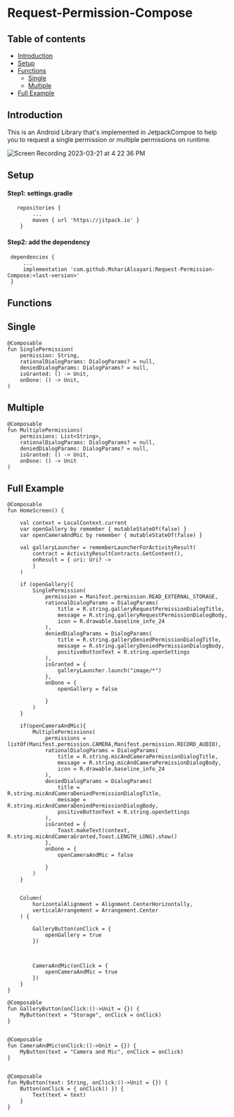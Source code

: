 # Request-Permission-Compose


## Table of contents
- [Introduction](#introduction)
- [Setup](#setup)
- [Functions](#functions)
   - [Single](#single)
   - [Multiple](#multiple)
- [Full Example](#fullExample)

   
## Introduction
This is an Android Library that's implemented in JetpackCompoe to help you to request a single permission or multiple permissions on runtime.

![Screen Recording 2023-03-21 at 4 22 36 PM](https://user-images.githubusercontent.com/32165999/226619726-578e88f5-a822-404b-856c-3044ff3970d2.gif)


## Setup
#### Step1: settings.gradle

```
   repositories {
        ...
        maven { url 'https://jitpack.io' }
    }
```

#### Step2: add the dependency 

```
 dependencies {
     ...
     implementation 'com.github.MshariAlsayari:Request-Permission-Compose:<last-version>'
 }
```

## Functions


## Single

```
@Composable
fun SinglePermission(
    permission: String,
    rationalDialogParams: DialogParams? = null,
    deniedDialogParams: DialogParams? = null,
    isGranted: () -> Unit,
    onDone: () -> Unit,
)
```


## Multiple
```
@Composable
fun MultiplePermissions(
    permissions: List<String>,
    rationalDialogParams: DialogParams? = null,
    deniedDialogParams: DialogParams? = null,
    isGranted: () -> Unit,
    onDone: () -> Unit
)
```


## Full Example

```
@Composable
fun HomeScreen() {

    val context = LocalContext.current
    var openGallery by remember { mutableStateOf(false) }
    var openCameraAndMic by remember { mutableStateOf(false) }

    val galleryLauncher = rememberLauncherForActivityResult(
        contract = ActivityResultContracts.GetContent(),
        onResult = { uri: Uri? ->
        }
    )

    if (openGallery){
        SinglePermission(
            permission = Manifest.permission.READ_EXTERNAL_STORAGE,
            rationalDialogParams = DialogParams(
                title = R.string.galleryRequestPermissionDialogTitle,
                message = R.string.galleryRequestPermissionDialogBody,
                icon = R.drawable.baseline_info_24
            ),
            deniedDialogParams = DialogParams(
                title = R.string.galleryDeniedPermissionDialogTitle,
                message = R.string.galleryDeniedPermissionDialogBody,
                positiveButtonText = R.string.openSettings
            ),
            isGranted = {
                galleryLauncher.launch("image/*")
            },
            onDone = {
                openGallery = false

            }
        )
    }

    if(openCameraAndMic){
        MultiplePermissions(
            permissions = listOf(Manifest.permission.CAMERA,Manifest.permission.RECORD_AUDIO),
            rationalDialogParams = DialogParams(
                title = R.string.micAndCameraPermissionDialogTitle,
                message = R.string.micAndCameraPermissionDialogBody,
                icon = R.drawable.baseline_info_24
            ),
            deniedDialogParams = DialogParams(
                title = R.string.micAndCameraDeniedPermissionDialogTitle,
                message = R.string.micAndCameraDeniedPermissionDialogBody,
                positiveButtonText = R.string.openSettings
            ),
            isGranted = {
                Toast.makeText(context, R.string.micAndCameraGranted,Toast.LENGTH_LONG).show()
            },
            onDone = {
                openCameraAndMic = false

            }
        )
    }


    Column(
        horizontalAlignment = Alignment.CenterHorizontally,
        verticalArrangement = Arrangement.Center
    ) {

        GalleryButton(onClick = {
            openGallery = true
        })



        CameraAndMic(onClick = {
            openCameraAndMic = true
        })
    }
}

@Composable
fun GalleryButton(onClick:()->Unit = {}) {
    MyButton(text = "Storage", onClick = onClick)
}


@Composable
fun CameraAndMic(onClick:()->Unit = {}) {
    MyButton(text = "Camera and Mic", onClick = onClick)
}


@Composable
fun MyButton(text: String, onClick:()->Unit = {}) {
    Button(onClick = { onClick() }) {
        Text(text = text)
    }
}
```

